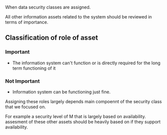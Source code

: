 When data security classes are assigned. 

All other information assets related to the system should be reviewed in terms of importance.

## Classification of role of asset

### Important

- The information system can't function or is directly required for the long term functioning of it


### Not Important

- Information system can be functioning just fine.

Assigning these roles largely depends main compoennt of the security class that we focused on.

For example a security level of M that is largely based on availability. assesment of these other assets should be heavily based on if they support availability.